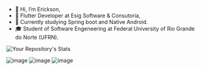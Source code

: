 - 👋 Hi, I’m Erickson,
- 📲 Flutter Developer at Esig Software & Consutoria,
- 🚀 Currently studying Spring boot and Native Android.
- 🎓 Student of Software Engeneering at Federal University of Rio Grande do Norte (UFRN).

![Your Repository's Stats](https://github-readme-stats.vercel.app/api?username=EricksonMoura45&show_icons=true)<br>
<!-- ![Your Repository's Stats](https://github-readme-stats.vercel.app/api/top-langs/?username=EricksonMoura45&theme=blue-green)<br> -->
![image](https://img.shields.io/badge/Flutter-02569B?style=for-the-badge&logo=flutter&logoColor=white)
![image](https://img.shields.io/badge/Spring_Boot-F2F4F9?style=for-the-badge&logo=spring-boot)
![image](https://img.shields.io/badge/GIT-E44C30?style=for-the-badge&logo=git&logoColor=white)

<!---
EricksonMoura45/EricksonMoura45 is a ✨ special ✨ repository because its `README.md` (this file) appears on your GitHub profile.
You can click the Preview link to take a look at your changes.
--->
